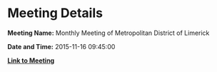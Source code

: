 # Meeting Details

**Meeting Name:** Monthly Meeting of Metropolitan District of Limerick

**Date and Time:** 2015-11-16 09:45:00

**[Link to Meeting](https://www.limerick.ie/council/whats-on/monthly-meeting-metropolitan-district-limerick-23)**
